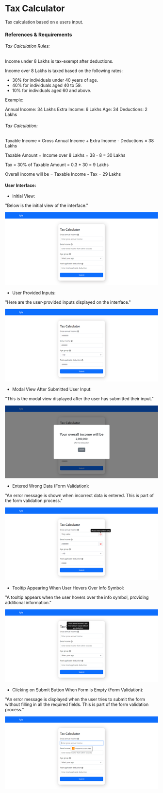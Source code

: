 # Tax Calculator

Tax calculation based on a users input.

### References & Requirements

###### Tax Calculation Rules:

Income under 8 Lakhs is tax-exempt after deductions.

Income over 8 Lakhs is taxed based on the following rates:

- 30% for individuals under 40 years of age.
- 40% for individuals aged 40 to 59.
- 10% for individuals aged 60 and above.

Example:

Annual Income: 34 Lakhs
Extra Income: 6 Lakhs
Age: 34
Deductions: 2 Lakhs

###### Tax Calculation:

Taxable Income = Gross Annual Income + Extra Income - Deductions = 38 Lakhs

Taxable Amount = Income over 8 Lakhs = 38 - 8 = 30 Lakhs

Tax = 30% of Taxable Amount = 0.3 \* 30 = 9 Lakhs

Overall income will be = Taxable Income - Tax = 29 Lakhs

#### User Interface:

- Initial View:

"Below is the initial view of the interface."

![alt text](./assets/1.PNG)

- User Provided Inputs:

"Here are the user-provided inputs displayed on the interface."

![alt text](./assets/2.PNG)

- Modal View After Submitted User Input:

"This is the modal view displayed after the user has submitted their input."

![alt text](./assets/3.PNG)

- Entered Wrong Data (Form Validation):

"An error message is shown when incorrect data is entered. This is part of the form validation process."

![alt text](./assets/4.PNG)

- Tooltip Appearing When User Hovers Over Info Symbol:

"A tooltip appears when the user hovers over the info symbol, providing additional information."

![alt text](./assets/5.PNG)

- Clicking on Submit Button When Form is Empty (Form Validation):

"An error message is displayed when the user tries to submit the form without filling in all the required fields. This is part of the form validation process."

![alt text](./assets/6.PNG)
